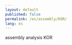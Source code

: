 ```yaml
---
layout: default
published: false
permalink: /es/assembly/KOR/
lang: es
---
```


assembly analysis KOR

